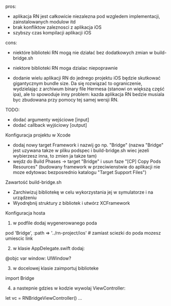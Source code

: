 pros:
- aplikacja RN jest całkowicie niezalezna pod wzgledem implementacji, zainstalowanych modulow itd
- brak konfliktow zaleznosci z aplikacja iOS
- szybszy czas kompilacji aplikacji iOS

cons:
- niektóre biblioteki RN mogą nie działać bez dodatkowych zmian w build-bridge.sh 
- niektore biblioteki RN moga dzialac niepoprawnie

- dodanie wielu aplikacji RN do jednego projektu iOS będzie skutkować gigantycznym bundle size.
Da się rozwiązać to ograniczenie, wydzielając z archiwum binary file Hermesa (stanowi on większą część ipa),
ale to spowoduje inny problem: kazda aplikacja RN bedzie musiala byc zbudowana przy pomocy tej samej wersji RN.


TODO:
- dodać argumenty wejściowe [input]
- dodać callback wyjściowy [output]


Konfiguracja projektu w Xcode
- dodaj nowy target Framework i nazwij go np. "Bridge"
(nazwa "Bridge" jest uzywana takze w pliku podspec i build-bridge.sh wiec jezeli wybierzesz inna, to zmien ja takze tam)
- wejdz do Build Phases -> target "Bridge" i usun faze "[CP] Copy Pods Resources"
(budowany framework w przeciwienstwie do aplikacji nie moze edytowac bezposrednio katalogu "Target Support Files")


Zawartość build-bridge.sh
- Zarchiwizuj bibliotekę w celu wykorzystania jej w symulatorze i na urządzeniu
- Wyodrębnij struktury z bibliotek i utwórz XCFramework


Konfiguracja hosta

1. w podfile dodaj wygenerowanego poda

pod 'Bridge', :path => '../rn-project/ios' # zamiast sciezki do poda mozesz umiescic link

2. w klasie AppDelegate.swift dodaj:

@objc var window: UIWindow?

3. w docelowej klasie zaimportuj biblioteke

import Bridge

4. a nastepnie gdzies w kodzie wywolaj ViewController:

let vc = RNBridgeViewController()
...